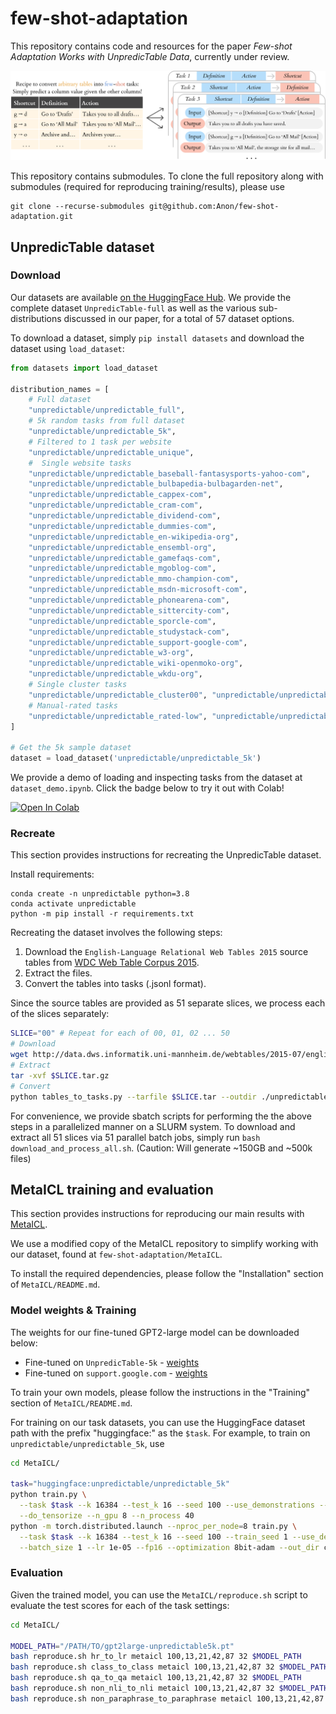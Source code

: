 # few-shot-adaptation
This repository contains code and resources for the paper _Few-shot Adaptation Works with UnpredicTable Data_, currently under review.

![Tables-to-tasks](/img/tables_to_tasks.png)

This repository contains submodules. To clone the full repository along with submodules (required for reproducing training/results), please use
```
git clone --recurse-submodules git@github.com:Anon/few-shot-adaptation.git
```

## UnpredicTable dataset

### Download
Our datasets are available [on the HuggingFace Hub](https://huggingface.co/datasets/unpredictable/unpredictable_full). We provide the complete dataset `UnpredicTable-full` as well as the various sub-distributions discussed in our paper, for a total of 57 dataset options.

To download a dataset, simply `pip install datasets` and download the dataset using `load_dataset`:
```python
from datasets import load_dataset

distribution_names = [
    # Full dataset
    "unpredictable/unpredictable_full",
    # 5k random tasks from full dataset
    "unpredictable/unpredictable_5k",
    # Filtered to 1 task per website
    "unpredictable/unpredictable_unique",
    #  Single website tasks
    "unpredictable/unpredictable_baseball-fantasysports-yahoo-com",
    "unpredictable/unpredictable_bulbapedia-bulbagarden-net",
    "unpredictable/unpredictable_cappex-com",
    "unpredictable/unpredictable_cram-com",
    "unpredictable/unpredictable_dividend-com",
    "unpredictable/unpredictable_dummies-com",
    "unpredictable/unpredictable_en-wikipedia-org",
    "unpredictable/unpredictable_ensembl-org",
    "unpredictable/unpredictable_gamefaqs-com",
    "unpredictable/unpredictable_mgoblog-com",
    "unpredictable/unpredictable_mmo-champion-com",
    "unpredictable/unpredictable_msdn-microsoft-com",
    "unpredictable/unpredictable_phonearena-com",
    "unpredictable/unpredictable_sittercity-com",
    "unpredictable/unpredictable_sporcle-com",
    "unpredictable/unpredictable_studystack-com",
    "unpredictable/unpredictable_support-google-com",
    "unpredictable/unpredictable_w3-org",
    "unpredictable/unpredictable_wiki-openmoko-org",
    "unpredictable/unpredictable_wkdu-org",
    # Single cluster tasks
    "unpredictable/unpredictable_cluster00", "unpredictable/unpredictable_cluster01", "unpredictable/unpredictable_cluster02", "unpredictable/unpredictable_cluster03", "unpredictable/unpredictable_cluster04", "unpredictable/unpredictable_cluster05", "unpredictable/unpredictable_cluster06", "unpredictable/unpredictable_cluster07", "unpredictable/unpredictable_cluster08", "unpredictable/unpredictable_cluster09", "unpredictable/unpredictable_cluster10", "unpredictable/unpredictable_cluster11", "unpredictable/unpredictable_cluster12", "unpredictable/unpredictable_cluster13", "unpredictable/unpredictable_cluster14", "unpredictable/unpredictable_cluster15", "unpredictable/unpredictable_cluster16", "unpredictable/unpredictable_cluster17", "unpredictable/unpredictable_cluster18", "unpredictable/unpredictable_cluster19", "unpredictable/unpredictable_cluster20", "unpredictable/unpredictable_cluster21", "unpredictable/unpredictable_cluster22", "unpredictable/unpredictable_cluster23", "unpredictable/unpredictable_cluster24", "unpredictable/unpredictable_cluster25", "unpredictable/unpredictable_cluster26", "unpredictable/unpredictable_cluster27", "unpredictable/unpredictable_cluster28", "unpredictable/unpredictable_cluster29", "unpredictable/unpredictable_cluster-noise", 
    # Manual-rated tasks
    "unpredictable/unpredictable_rated-low", "unpredictable/unpredictable_rated-medium", "unpredictable/unpredictable_rated-high",
]

# Get the 5k sample dataset
dataset = load_dataset('unpredictable/unpredictable_5k')
```

We provide a demo of loading and inspecting tasks from the dataset at `dataset_demo.ipynb`. Click the badge below to try it out with Colab!

[![Open In Colab](https://colab.research.google.com/assets/colab-badge.svg)](https://colab.research.google.com/github/AnonCodeShare/few-shot-adaptation/blob/master/dataset_demo.ipynb)


### Recreate

This section provides instructions for recreating the UnpredicTable dataset.

Install requirements:
```
conda create -n unpredictable python=3.8
conda activate unpredictable
python -m pip install -r requirements.txt
```

Recreating the dataset involves the following steps:
1. Download the `English-Language Relational Web Tables 2015` source tables from [WDC Web Table Corpus 2015](http://webdatacommons.org/webtables/2015/downloadInstructions.html).
2. Extract the files.
3. Convert the tables into tasks (.jsonl format).

Since the source tables are provided as 51 separate slices, we process each of the slices separately:
```bash
SLICE="00" # Repeat for each of 00, 01, 02 ... 50
# Download
wget http://data.dws.informatik.uni-mannheim.de/webtables/2015-07/englishCorpus/compressed/$SLICE.tar.gz
# Extract
tar -xvf $SLICE.tar.gz
# Convert
python tables_to_tasks.py --tarfile $SLICE.tar --outdir ./unpredictable/ --max_source_files 10000
```

For convenience, we provide sbatch scripts for performing the the above steps in a parallelized manner on a SLURM system. To download and extract all 51 slices via 51 parallel batch jobs, simply run `bash download_and_process_all.sh`. (Caution: Will generate ~150GB and ~500k files)

## MetaICL training and evaluation
This section provides instructions for reproducing our main results with [MetaICL](https://github.com/facebookresearch/MetaICL).

We use a modified copy of the MetaICL repository to simplify working with our dataset, found at `few-shot-adaptation/MetaICL`.
 
To install the required dependencies, please follow the "Installation" section of `MetaICL/README.md`.

### Model weights & Training
The weights for our fine-tuned GPT2-large model can be downloaded below:
- Fine-tuned on `UnpredicTable-5k` - [weights](https://drive.google.com/file/d/1Q1mh9rKxD6MX0lTD_okWEjINWRNfqhXY/view?usp=sharing)
- Fine-tuned on `support.google.com` - [weights](https://drive.google.com/file/d/1AM_3tXJjAixrJ3R5q3chSnFuW3Uk_6YR/view?usp=sharing)

To train your own models, please follow the instructions in the "Training" section of `MetaICL/README.md`.

For training on our task datasets, you can use the HuggingFace dataset path with the prefix "huggingface:" as the `$task`. For example, to train on `unpredictable/unpredictable_5k`, use
```bash
cd MetaICL/

task="huggingface:unpredictable/unpredictable_5k"
python train.py \
  --task $task --k 16384 --test_k 16 --seed 100 --use_demonstrations --method channel \
  --do_tensorize --n_gpu 8 --n_process 40
python -m torch.distributed.launch --nproc_per_node=8 train.py \
  --task $task --k 16384 --test_k 16 --seed 100 --train_seed 1 --use_demonstrations --method channel --n_gpu 8 \
  --batch_size 1 --lr 1e-05 --fp16 --optimization 8bit-adam --out_dir checkpoints/channel-metaicl/$task
```

### Evaluation
Given the trained model, you can use the `MetaICL/reproduce.sh` script to evaluate the test scores for each of the task settings:

```bash
cd MetaICL/

MODEL_PATH="/PATH/TO/gpt2large-unpredictable5k.pt"
bash reproduce.sh hr_to_lr metaicl 100,13,21,42,87 32 $MODEL_PATH
bash reproduce.sh class_to_class metaicl 100,13,21,42,87 32 $MODEL_PATH
bash reproduce.sh qa_to_qa metaicl 100,13,21,42,87 32 $MODEL_PATH
bash reproduce.sh non_nli_to_nli metaicl 100,13,21,42,87 32 $MODEL_PATH
bash reproduce.sh non_paraphrase_to_paraphrase metaicl 100,13,21,42,87 32 $MODEL_PATH
```
